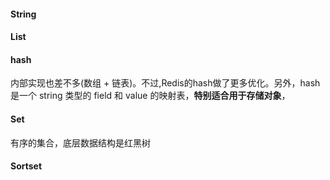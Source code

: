 #### String

#### List

#### hash

内部实现也差不多(数组 + 链表)。不过,Redis的hash做了更多优化。另外，hash 是一个 string 类型的 field 和 value 的映射表，**特别适合用于存储对象**，

#### Set
有序的集合，底层数据结构是红黑树

#### Sortset